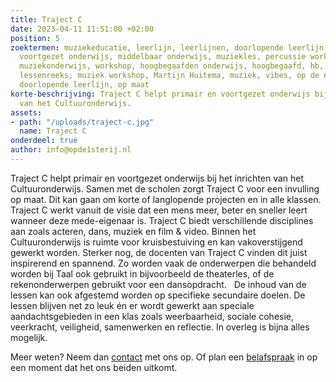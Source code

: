 ```yaml
---
title: Traject C
date: 2023-04-11 11:51:00 +02:00
position: 5
zoektermen: muziekeducatie, leerlijn, leerlijnen, doorlopende leerlijn, basisonderwijs,
  voortgezet onderwijs, middelbaar onderwijs, muziekles, percussie workshop, kinderconcert,
  muziekonderwijs, workshop, hoogbegaafden onderwijs, hoogbegaafd, hb, Martijn, muziek,
  lessenreeks, muziek workshop, Martijn Huitema, muziek, vibes, op de eerste rij,
  doorlopende leerlijn, op maat
korte-beschrijving: Traject C helpt primair en voortgezet onderwijs bij het inrichten
  van het Cultuuronderwijs.
assets:
- path: "/uploads/traject-c.jpg"
  name: Traject C
onderdeel: true
author: info@opde1sterij.nl
---
```


Traject C helpt primair en voortgezet onderwijs bij het inrichten van het Cultuuronderwijs. Samen met de scholen zorgt Traject C voor een invulling op maat. Dit kan gaan om korte of langlopende projecten en in alle klassen. Traject C werkt vanuit de visie dat een mens meer, beter en sneller leert wanneer deze mede-eigenaar is. Traject C biedt verschillende disciplines aan zoals acteren, dans, muziek en film & video. Binnen het Cultuuronderwijs is ruimte voor kruisbestuiving en kan vakoverstijgend gewerkt worden. Sterker nog, de docenten van Traject C vinden dit juist inspirerend en spannend. Zo worden vaak de onderwerpen die behandeld worden bij Taal ook gebruikt in bijvoorbeeld de theaterles, of de rekenonderwerpen gebruikt voor een dansopdracht.
 
De inhoud van de lessen kan ook afgestemd worden op specifieke secundaire doelen. De lessen blijven net zo leuk én er wordt gewerkt aan speciale aandachtsgebieden in een klas zoals weerbaarheid, sociale cohesie, veerkracht, veiligheid, samenwerken en reflectie. In overleg is bijna alles mogelijk.

Meer weten? Neem dan [contact](https://www.opde1sterij.nl/contact/) met ons op. Of plan een [belafspraak](https://calendly.com/opde1sterij/bellen-voor-meer-info) in op een moment dat het ons beiden uitkomt.
